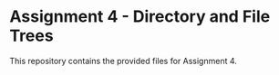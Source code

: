 # Assignment 4 - Directory and File Trees

This repository contains the provided files for Assignment 4.
